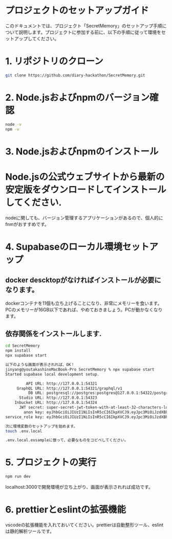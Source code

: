 # プロジェクトのセットアップガイド

このドキュメントでは、プロジェクト「SecretMemory」のセットアップ手順について説明します。プロジェクトに参加する前に、以下の手順に従って環境をセットアップしてください。


# 1. リポジトリのクローン
```bash
git clone https://github.com/diary-hackathon/SecretMemory.git
```

# 2. Node.jsおよびnpmのバージョン確認
```bash
node -v
npm -v
```

# 3. Node.jsおよびnpmのインストール
# Node.jsの公式ウェブサイトから最新の安定版をダウンロードしてインストールしてください.

nodeに関しても、バージョン管理するアプリケーションがあるので、個人的にfnmがおすすめです。

# 4. Supabaseのローカル環境セットアップ

## docker descktopがなければインストールが必要になります。
dockerコンテナを11個も立ち上げることになり、非常にメモリーを食います。PCのメモリーが16GB以下であれば、やめておきましょう。PCが動かなくなります。

## 依存関係をインストールします.
```bash
cd SecretMemory
npm install
npx supabase start

以下のような画面が表示されれば、OK！
jinyang@youtakashinoMacBook-Pro SecretMemory % npx supabase start
Started supabase local development setup.

         API URL: http://127.0.0.1:54321
     GraphQL URL: http://127.0.0.1:54321/graphql/v1
          DB URL: postgresql://postgres:postgres@127.0.0.1:54322/postgres
      Studio URL: http://127.0.0.1:54323
    Inbucket URL: http://127.0.0.1:54324
      JWT secret: super-secret-jwt-token-with-at-least-32-characters-long
        anon key: eyJhbGciOiJIUzI1NiIsInR5cCI6IkpXVCJ9.eyJpc3MiOiJzdXBhYmFzZS1kZW1vIiwicm9sZSI6ImFub24iLCJleHAiOjE5ODM4MTI5OTZ9.CRXP1A7WOeoJeXxjNni43kdQwgnWNReilDMblYTn_I0
service_role key: eyJhbGciOiJIUzI1NiIsInR5cCI6IkpXVCJ9.eyJpc3MiOiJzdXBhYmFzZS1kZW1vIiwicm9sZSI6InNlcnZpY2Vfcm9sZSIsImV4cCI6MTk4MzgxMjk5Nn0.EGIM96RAZx35lJzdJsyH-qQwv8Hdp7fsn3W0YpN81IU

次に環境変数のセットアップを始めます。
touch .env.local

.env.local.exsampleに倣って、必要なものをコピペしてください。
```

# 5. プロジェクトの実行

```bash
npm run dev
```
localhost:3000で開発環境が立ち上がり、画面が表示されれば成功です。

# 6. prettierとeslintの拡張機能
vscodeの拡張機能を入れておいてください。prettierは自動整形ツール、eslintは静的解析ツールです。